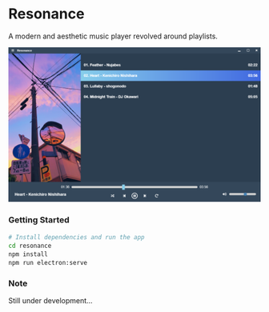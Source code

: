 # Resonance

A modern and aesthetic music player revolved around playlists.

![Preview](preview/preview1.png)

### Getting Started

```bash
# Install dependencies and run the app
cd resonance
npm install
npm run electron:serve
```

### Note

Still under development...
